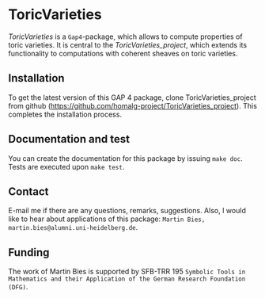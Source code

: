 # ToricVarieties

*ToricVarieties* is a `Gap4`-package, which allows to compute properties of toric varieties. It is central to the *ToricVarieties_project*, which extends its functionality to computations with coherent sheaves on toric varieties.


## Installation

To get the latest version of this GAP 4 package, clone ToricVarieties_project from github (https://github.com/homalg-project/ToricVarieties_project). This completes the installation process.


## Documentation and test

You can create the documentation for this package by issuing `make doc`. Tests are executed upon `make test`.


## Contact

E-mail me if there are any questions, remarks, suggestions. Also, I would like to hear about applications of this package: `Martin Bies, martin.bies@alumni.uni-heidelberg.de`.


## Funding

The work of Martin Bies is supported by SFB-TRR 195 ``Symbolic Tools in Mathematics and their Application of the German Research Foundation (DFG)``.
